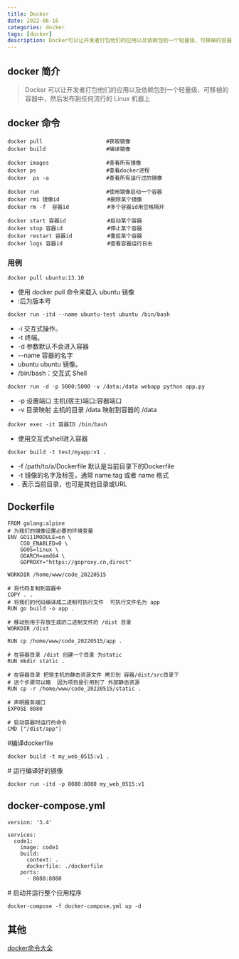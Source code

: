 ```yaml
---
title: Docker
date: 2022-06-16
categories: docker
tags: [docker]
description: Docker可以让开发者打包他们的应用以及依赖包到一个轻量级、可移植的容器中
---
```


## docker 简介
> Docker 可以让开发者打包他们的应用以及依赖包到一个轻量级、可移植的容器中，然后发布到任何流行的 Linux 机器上

## docker 命令
```
docker pull                    #获取镜像
docker build                   #编译镜像   

docker images                  #查看所有镜像
docker ps                      #查看docker进程 
docker  ps -a                  #查看所有运行过的镜像

docker run                     #使用镜像启动一个容器
docker rmi 镜像id               #删除某个镜像
docker rm -f  容器id            #多个容器id用空格隔开

docker start 容器id             #启动某个容器
docker stop 容器id              #停止某个容器　
docker restart 容器id           #重启某个容器　
docker logs 容器id              #查看容器运行日志
```

### 用例
```
docker pull ubuntu:13.10  
```
- 使用 docker pull 命令来载入 ubuntu 镜像
- :后为版本号

```
docker run -itd --name ubuntu-test ubuntu /bin/bash
```
- -i 交互式操作。
- -t 终端。
- -d 参数默认不会进入容器
- --name 容器的名字
- ubuntu ubuntu 镜像。
- /bin/bash：交互式 Shell

```
docker run -d -p 5000:5000 -v /data:/data webapp python app.py
```
- -p 设置端口 主机(宿主)端口:容器端口
- -v 目录映射 主机的目录 /data 映射到容器的 /data

```
docker exec -it 容器ID /bin/bash
```
- 使用交互式shell进入容器

```
docker build -t test/myapp:v1 .
```
- -f /path/to/a/Dockerfile 默认是当前目录下的Dockerfile
- -t 镜像的名字及标签，通常 name:tag 或者 name 格式
- . 表示当前目录，也可是其他目录或URL

## Dockerfile
```
FROM golang:alpine
# 为我们的镜像设置必要的环境变量
ENV GO111MODULE=on \
    CGO_ENABLED=0 \
    GOOS=linux \
    GOARCH=amd64 \
	GOPROXY="https://goproxy.cn,direct"

WORKDIR /home/www/code_20220515

# 将代码复制到容器中
COPY . .
# 将我们的代码编译成二进制可执行文件  可执行文件名为 app
RUN go build -o app .

# 移动到用于存放生成的二进制文件的 /dist 目录
WORKDIR /dist

RUN cp /home/www/code_20220515/app .

# 在容器目录 /dist 创建一个目录 为static
RUN mkdir static .

# 在容器目录 把宿主机的静态资源文件 拷贝到 容器/dist/src目录下
# 这个步骤可以略  因为项目是引用到了 外部静态资源
RUN cp -r /home/www/code_20220515/static .

# 声明服务端口
EXPOSE 8080

# 启动容器时运行的命令
CMD ["/dist/app"]
```
\#编译dockerfile
```
docker build -t my_web_0515:v1 .
```

\# 运行编译好的镜像
```
docker run -itd -p 8080:8080 my_web_0515:v1
```   


## docker-compose.yml
```
version: '3.4'

services:
  code1:
    image: code1
    build:
      context: .
      dockerfile: ./dockerfile
    ports:
      - 8080:8080

```
\# 启动并运行整个应用程序
```
docker-compose -f docker-compose.yml up -d
```

## 其他

[docker命令大全](https://www.runoob.com/docker/docker-command-manual.html)